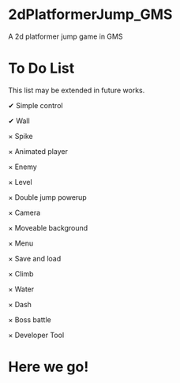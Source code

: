 # 2dPlatformerJump_GMS
A 2d platformer jump game in GMS

# To Do List

This list may be extended in future works.

✔ Simple control

✔ Wall

× Spike

× Animated player

× Enemy

× Level

× Double jump powerup

× Camera

× Moveable background 

× Menu

× Save and load

× Climb

× Water

× Dash

× Boss battle

× Developer Tool

# Here we go!
